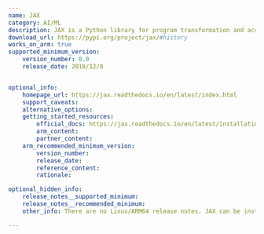 ```yaml
---
name: JAX
category: AI/ML
description: JAX is a Python library for program transformation and accelerator-oriented array computation. It is designed for large-scale machine learning and high-performance numerical computing.
download_url: https://pypi.org/project/jax/#history
works_on_arm: true
supported_minimum_version:
    version_number: 0.0
    release_date: 2018/12/8


optional_info:
    homepage_url: https://jax.readthedocs.io/en/latest/index.html
    support_caveats:
    alternative_options:
    getting_started_resources:
        official_docs: https://jax.readthedocs.io/en/latest/installation.html
        arm_content:
        partner_content:
    arm_recommended_minimum_version:
        version_number:
        release_date:
        reference_content:
        rationale:

optional_hidden_info:
    release_notes__supported_minimum:
    release_notes__recommended_minimum:
    other_info: There are no Linux/ARM64 release notes. JAX can be installed via pip on the Neoverse N1, from the first release itself.

---
```

